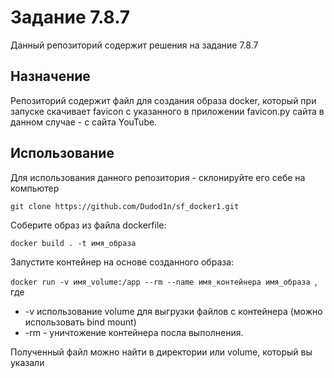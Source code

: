 # Задание 7.8.7 
Данный репозиторий содержит решения на задание 7.8.7 

## Назначение 
Репозиторий содержит файл для создания образа docker, который при запуске скачивает favicon с указанного в приложении favicon.py сайта 
в данном случае - с сайта YouTube.

## Использование 
Для использования данного репозитория - склонируйте его себе на компьютер

`git clone https://github.com/Dudod1n/sf_docker1.git`

Соберите образ из файла dockerfile:

`docker build . -t имя_образа `

Запустите контейнер на основе созданного образа:

`docker run -v имя_volume:/app --rm --name имя_контейнера имя_образа `, где

- -v использование volume для выгрузки файлов с контейнера (можно использовать bind mount)
- -rm - уничтожение контейнера посла выполнения.

Полученный файл можно найти в директории или volume, который вы указали